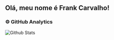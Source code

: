 ## Olá, meu nome é Frank Carvalho!

### ⚙️ GitHub Analytics
<img align="left" src="https://github-readme-stats.vercel.app/api/top-langs/?username=FrankSCarvalho&theme=dark&hide_border=false&include_all_commits=true&count_private=true&layout=compact" alt="Github Stats"/>





